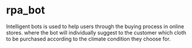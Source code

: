 # rpa_bot
Intelligent bots is used to help users through the buying process in online stores. where the bot will individually suggest to the customer which cloth to be purchased according to the climate condition they choose for. 
